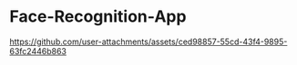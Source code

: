 ﻿# Face-Recognition-App


https://github.com/user-attachments/assets/ced98857-55cd-43f4-9895-63fc2446b863


